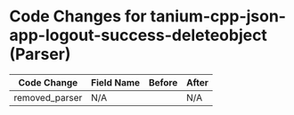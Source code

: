 # Code Changes for tanium-cpp-json-app-logout-success-deleteobject (Parser)

| Code Change | Field Name | Before | After |
|-------------|------------|--------|-------|
| removed_parser | N/A |  | N/A |